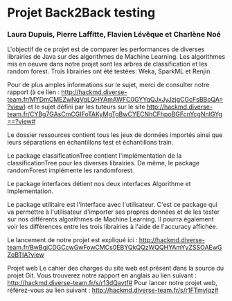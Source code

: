 # Projet Back2Back testing

### Laura Dupuis, Pierre Laffitte, Flavien Lévêque et Charlène Noé

L'objectif de ce projet est de comparer les performances de diverses librairies de Java sur des algorithmes de Machine Learning. Les algorithmes mis en oeuvre dans notre projet sont les arbres de classification et les random forest. Trois librairies ont été testées: Weka, SparkML et Renjin. 

Pour de plus amples informations sur le sujet, merci de consulter notre rapport (à ce lien : http://hackmd.diverse-team.fr/MYDmCMEZwNgVgLQHYAmAWFC0GYYgQJxJyJzjgCGcFsBBoQA=?view) et le sujet défini par les tuteurs sur le site http://hackmd.diverse-team.fr/CYBg7GAsCmCGIFoTAKyMgTgBwCYECNhCFhpoBGFcnYcgNnIGYg==?view#

Le dossier ressources contient tous les jeux de données importés ainsi que leurs séparations en échantillons test et échantillons train. 

Le package classificationTree contient l'implémentation de la classificationTree pour les diverses librairies. De même, le package randomForest implémente les randomforest.  

Le package interfaces détient nos deux interfaces Algorithme et Implementation. 

Le package utilitaire est l'interface avec l'utilisateur. C'est ce package qui va permettre à l'utilisateur d'importer ses propres données et de les tester sur nos différents algorithmes de Machine Learning. Il pourra également voir les différences entre les trois librairies à l'aide de l'accuracy affichée. 

Le lancement de notre projet est expliqué ici : 
http://hackmd.diverse-team.fr/BwBgjCDGCcwGwFowCMCs0EBYQkQQzWQQHYAmYyZSSOAEwGZoBTIA?view


Projet web
Le cahier des charges du site web est présent dans la source du projet Git. 
Vous trouverez notre rapport en anglais au lien suivant : http://hackmd.diverse-team.fr/s/r13dQavtf#
Pour lancer notre projet web, référez-vous au lien suivant : http://hackmd.diverse-team.fr/s/r1FTmylqz#
